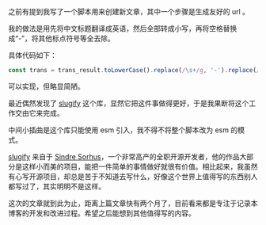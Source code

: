 之前有提到我写了一个脚本用来创建新文章，其中一个步骤是生成友好的 url 。

我的做法是用先将中文标题翻译成英语，然后全部转成小写，再将空格替换成“-”，将其他标点符号等全去除。   

具体代码如下：  

```javascript
const trans = trans_result.toLowerCase().replace(/\s+/g, '-').replace(/[\ |\~|\`|\!|\@|\#|\$|\%|\^|\&|\*|\(|\)|\_|\+|\=|\||\\|\[|\]|\{|\}|\;|\:|\"|\'|\,|\<|\.|\>|\/|\?]/g, '')
```

可以实现，但略显简陋。

最近偶然发现了 [slugify](https://github.com/sindresorhus/slugify) 这个库，显然它把这件事做得更好，于是我果断将这个工作交由它来完成。

中间小插曲是这个库只能使用 esm 引入，我不得不将整个脚本改为 esm 的模式。

[slugify](https://github.com/sindresorhus/slugify) 来自于 [Sindre Sorhus](https://github.com/sindresorhus)，一个非常高产的全职开源开发者，他的作品大部分是这样小而美的项目，能把一件简单的事情做好就很有价值。相比起来，我虽然有心写开源项目，却总是苦于不知道去写什么，好像这个世界上值得写的东西别人都写过了，其实明明不是这样。

这次的文章就到此为止，距离上篇文章快有两个月了，目前看来都是专注于记录本博客的开发和改进过程。希望之后能想到其他值得写的内容。
